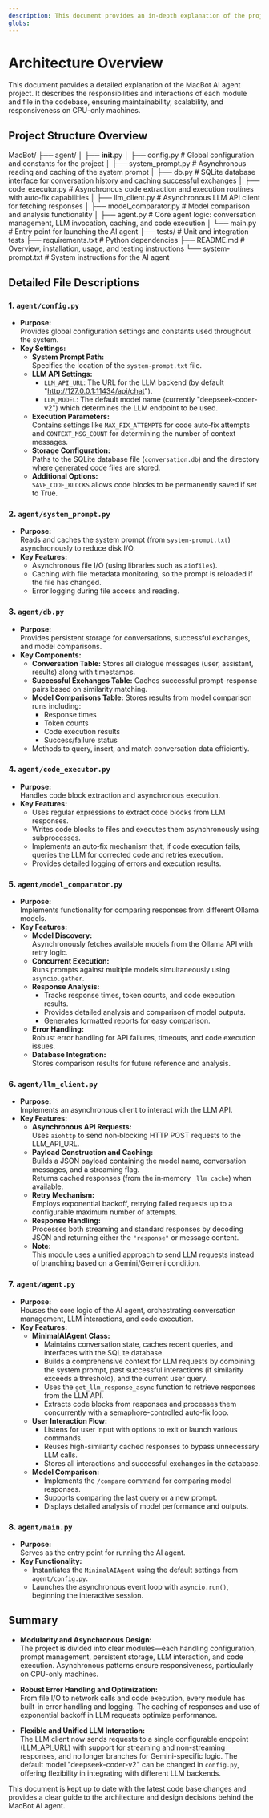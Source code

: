 ```yaml
---
description: This document provides an in-depth explanation of the project architecture, detailing the purpose and key features of each module, and how they interact.
globs:
---
```


# Architecture Overview

This document provides a detailed explanation of the MacBot AI agent project. It describes the responsibilities and interactions of each module and file in the codebase, ensuring maintainability, scalability, and responsiveness on CPU-only machines.

## Project Structure Overview

MacBot/
├── agent/
│   ├── __init__.py
│   ├── config.py         # Global configuration and constants for the project
│   ├── system_prompt.py  # Asynchronous reading and caching of the system prompt
│   ├── db.py             # SQLite database interface for conversation history and caching successful exchanges
│   ├── code_executor.py  # Asynchronous code extraction and execution routines with auto‑fix capabilities
│   ├── llm_client.py     # Asynchronous LLM API client for fetching responses
│   ├── model_comparator.py # Model comparison and analysis functionality
│   ├── agent.py          # Core agent logic: conversation management, LLM invocation, caching, and code execution
│   └── main.py           # Entry point for launching the AI agent
├── tests/                # Unit and integration tests
├── requirements.txt      # Python dependencies
├── README.md             # Overview, installation, usage, and testing instructions
└── system-prompt.txt     # System instructions for the AI agent

## Detailed File Descriptions

### 1. `agent/config.py`
- **Purpose:**  
  Provides global configuration settings and constants used throughout the system.
- **Key Settings:**  
  - **System Prompt Path:**  
    Specifies the location of the `system-prompt.txt` file.
  - **LLM API Settings:**  
    - `LLM_API_URL`: The URL for the LLM backend (by default "http://127.0.0.1:11434/api/chat").
    - `LLM_MODEL`: The default model name (currently "deepseek-coder-v2") which determines the LLM endpoint to be used.
  - **Execution Parameters:**  
    Contains settings like `MAX_FIX_ATTEMPTS` for code auto‑fix attempts and `CONTEXT_MSG_COUNT` for determining the number of context messages.
  - **Storage Configuration:**  
    Paths to the SQLite database file (`conversation.db`) and the directory where generated code files are stored.
  - **Additional Options:**  
    `SAVE_CODE_BLOCKS` allows code blocks to be permanently saved if set to True.

### 2. `agent/system_prompt.py`
- **Purpose:**  
  Reads and caches the system prompt (from `system-prompt.txt`) asynchronously to reduce disk I/O.
- **Key Features:**  
  - Asynchronous file I/O (using libraries such as `aiofiles`).
  - Caching with file metadata monitoring, so the prompt is reloaded if the file has changed.
  - Error logging during file access and reading.

### 3. `agent/db.py`
- **Purpose:**  
  Provides persistent storage for conversations, successful exchanges, and model comparisons.
- **Key Components:**  
  - **Conversation Table:** Stores all dialogue messages (user, assistant, results) along with timestamps.
  - **Successful Exchanges Table:** Caches successful prompt–response pairs based on similarity matching.
  - **Model Comparisons Table:** Stores results from model comparison runs including:
    - Response times
    - Token counts
    - Code execution results
    - Success/failure status
  - Methods to query, insert, and match conversation data efficiently.

### 4. `agent/code_executor.py`
- **Purpose:**  
  Handles code block extraction and asynchronous execution.
- **Key Features:**  
  - Uses regular expressions to extract code blocks from LLM responses.
  - Writes code blocks to files and executes them asynchronously using subprocesses.
  - Implements an auto‑fix mechanism that, if code execution fails, queries the LLM for corrected code and retries execution.
  - Provides detailed logging of errors and execution results.

### 5. `agent/model_comparator.py`
- **Purpose:**  
  Implements functionality for comparing responses from different Ollama models.
- **Key Features:**  
  - **Model Discovery:**  
    Asynchronously fetches available models from the Ollama API with retry logic.
  - **Concurrent Execution:**  
    Runs prompts against multiple models simultaneously using `asyncio.gather`.
  - **Response Analysis:**  
    - Tracks response times, token counts, and code execution results.
    - Provides detailed analysis and comparison of model outputs.
    - Generates formatted reports for easy comparison.
  - **Error Handling:**  
    Robust error handling for API failures, timeouts, and code execution issues.
  - **Database Integration:**  
    Stores comparison results for future reference and analysis.

### 6. `agent/llm_client.py`
- **Purpose:**  
  Implements an asynchronous client to interact with the LLM API.
- **Key Features:**  
  - **Asynchronous API Requests:**  
    Uses `aiohttp` to send non‑blocking HTTP POST requests to the LLM_API_URL.
  - **Payload Construction and Caching:**  
    Builds a JSON payload containing the model name, conversation messages, and a streaming flag.  
    Returns cached responses (from the in‑memory `_llm_cache`) when available.
  - **Retry Mechanism:**  
    Employs exponential backoff, retrying failed requests up to a configurable maximum number of attempts.
  - **Response Handling:**  
    Processes both streaming and standard responses by decoding JSON and returning either the `"response"` or message content.
  - **Note:**  
    This module uses a unified approach to send LLM requests instead of branching based on a Gemini/Gemeni condition.

### 7. `agent/agent.py`
- **Purpose:**  
  Houses the core logic of the AI agent, orchestrating conversation management, LLM interactions, and code execution.
- **Key Features:**  
  - **MinimalAIAgent Class:**  
    - Maintains conversation state, caches recent queries, and interfaces with the SQLite database.
    - Builds a comprehensive context for LLM requests by combining the system prompt, past successful interactions (if similarity exceeds a threshold), and the current user query.
    - Uses the `get_llm_response_async` function to retrieve responses from the LLM API.
    - Extracts code blocks from responses and processes them concurrently with a semaphore-controlled auto‑fix loop.
  - **User Interaction Flow:**  
    - Listens for user input with options to exit or launch various commands.
    - Reuses high-similarity cached responses to bypass unnecessary LLM calls.
    - Stores all interactions and successful exchanges in the database.
  - **Model Comparison:**
    - Implements the `/compare` command for comparing model responses.
    - Supports comparing the last query or a new prompt.
    - Displays detailed analysis of model performance and outputs.

### 8. `agent/main.py`
- **Purpose:**  
  Serves as the entry point for running the AI agent.
- **Key Functionality:**  
  - Instantiates the `MinimalAIAgent` using the default settings from `agent/config.py`.
  - Launches the asynchronous event loop with `asyncio.run()`, beginning the interactive session.

## Summary

- **Modularity and Asynchronous Design:**  
  The project is divided into clear modules—each handling configuration, prompt management, persistent storage, LLM interaction, and code execution. Asynchronous patterns ensure responsiveness, particularly on CPU-only machines.
  
- **Robust Error Handling and Optimization:**  
  From file I/O to network calls and code execution, every module has built-in error handling and logging. The caching of responses and use of exponential backoff in LLM requests optimize performance.
  
- **Flexible and Unified LLM Interaction:**  
  The LLM client now sends requests to a single configurable endpoint (LLM_API_URL) with support for streaming and non-streaming responses, and no longer branches for Gemini-specific logic. The default model "deepseek-coder-v2" can be changed in `config.py`, offering flexibility in integrating with different LLM backends.

This document is kept up to date with the latest code base changes and provides a clear guide to the architecture and design decisions behind the MacBot AI agent.